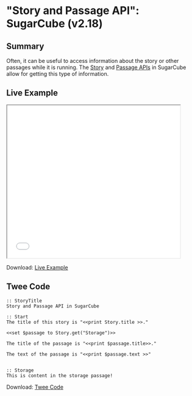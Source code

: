 # "Story and Passage API": SugarCube (v2.18)

## Summary

Often, it can be useful to access information about the story or other passages while it is running. The [Story](https://www.motoslave.net/sugarcube/2/docs/#story-api) and [Passage APIs](https://www.motoslave.net/sugarcube/2/docs/#passage-api) in SugarCube allow for getting this type of information.

## Live Example

<section>
<iframe src="sugarcube_storyandpassage_example.html" height=400 width=90%></iframe>


Download: <a href="sugarcube_storyandpassage_example.html" target="_blank">Live Example</a>
</section>

## Twee Code

```
:: StoryTitle
Story and Passage API in SugarCube

:: Start
The title of this story is "<<print Story.title >>."

<<set $passage to Story.get("Storage")>>

The title of the passage is "<<print $passage.title>>."

The text of the passage is "<<print $passage.text >>"


:: Storage
This is content in the storage passage!

```

Download: <a href="sugarcube_storyandpassage_twee.txt" target="_blank">Twee Code</a>
